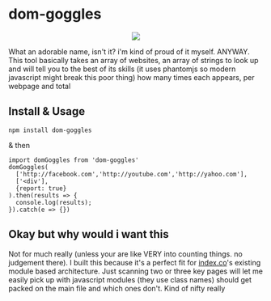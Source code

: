 # dom-goggles

<div align="center"><img src="http://i.imgur.com/Jj4dyHY.png"></div>

What an adorable name, isn't it? i'm kind of proud of it myself. ANYWAY. This tool basically takes an array of websites, an array of strings to look up and will tell you to the best of its skills (it uses phantomjs so modern javascript might break this poor thing) how many times each appears, per webpage and total

## Install & Usage

    npm install dom-goggles

& then

    import domGoggles from 'dom-goggles'
    domGoggles(
      ['http://facebook.com','http://youtube.com','http://yahoo.com'],
      ['<div'],
      {report: true}
    ).then(results => {
      console.log(results);
    }).catch(e => {})

## Okay but why would i want this

Not for much really (unless your are like VERY into counting things. no judgement there). I built this because it's a perfect fit for [index.co](http://index.co)'s existing module based architecture. Just scanning two or three key pages will let me easily pick up with javascript modules (they use class names) should get packed on the main file and which ones don't. Kind of nifty really
